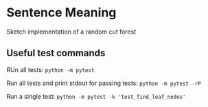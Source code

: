 # Sentence Meaning
Sketch implementation of a random cut forest

## Useful test commands
RUn all tests:
`python -m pytest`

Run all tests and print stdout for passing tests:
`python -m pytest -rP`

Run a single test:
`python -m pytest -k 'test_find_leaf_nodes'`